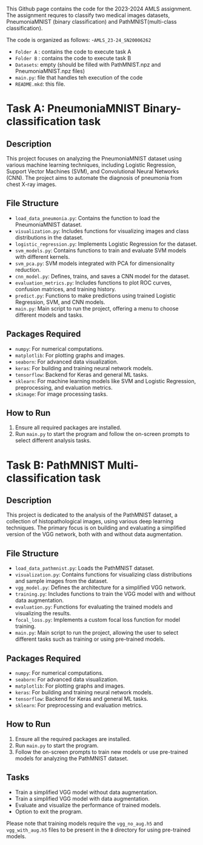 This Github page contains the code for the 2023-2024 AMLS assignment. The assignment requres to classify two medical images datasets, PneumoniaMNIST (binary classification) and PathMNIST(multi-class classification).

The code is organized as follows:
-`AMLS_23-24_SN20006262`
  - `Folder A` : contains the code to execute task A
  - `Folder B` : contains the code to execute task B
  - `Datasets`: empty (should be filled with PathMNIST.npz and PneumoniaMNIST.npz files)
  - `main.py`: file that handles teh execution of the code
  - `README.mkd`: this file.


# Task A: PneumoniaMNIST Binary-classification task

## Description
This project focuses on analyzing the PneumoniaMNIST dataset using various machine learning techniques, including Logistic Regression, Support Vector Machines (SVM), and Convolutional Neural Networks (CNN). The project aims to automate the diagnosis of pneumonia from chest X-ray images. 

## File Structure
- `load_data_pneumonia.py`: Contains the function to load the PneumoniaMNIST dataset.
- `visualization.py`: Includes functions for visualizing images and class distributions in the dataset.
- `logistic_regression.py`: Implements Logistic Regression for the dataset.
- `svm_models.py`: Contains functions to train and evaluate SVM models with different kernels.
- `svm_pca.py`: SVM models integrated with PCA for dimensionality reduction.
- `cnn_model.py`: Defines, trains, and saves a CNN model for the dataset.
- `evaluation_metrics.py`: Includes functions to plot ROC curves, confusion matrices, and training history.
- `predict.py`: Functions to make predictions using trained Logistic Regression, SVM, and CNN models.
- `main.py`: Main script to run the project, offering a menu to choose different models and tasks.

## Packages Required
- `numpy`: For numerical computations.
- `matplotlib`: For plotting graphs and images.
- `seaborn`: For advanced data visualization.
- `keras`: For building and training neural network models.
- `tensorflow`: Backend for Keras and general ML tasks.
- `sklearn`: For machine learning models like SVM and Logistic Regression, preprocessing, and evaluation metrics.
- `skimage`: For image processing tasks.

## How to Run
1. Ensure all required packages are installed.
2. Run `main.py` to start the program and follow the on-screen prompts to select different analysis tasks.

# Task B: PathMNIST Multi-classification task

## Description
This project is dedicated to the analysis of the PathMNIST dataset, a collection of histopathological images, using various deep learning techniques. The primary focus is on building and evaluating a simplified version of the VGG network, both with and without data augmentation.

## File Structure
- `load_data_pathmnist.py`: Loads the PathMNIST dataset.
- `visualization.py`: Contains functions for visualizing class distributions and sample images from the dataset.
- `vgg_model.py`: Defines the architecture for a simplified VGG network.
- `training.py`: Includes functions to train the VGG model with and without data augmentation.
- `evaluation.py`: Functions for evaluating the trained models and visualizing the results.
- `focal_loss.py`: Implements a custom focal loss function for model training.
- `main.py`: Main script to run the project, allowing the user to select different tasks such as training or using pre-trained models.

## Packages Required
- `numpy`: For numerical computations.
- `seaborn`: For advanced data visualization.
- `matplotlib`: For plotting graphs and images.
- `keras`: For building and training neural network models.
- `tensorflow`: Backend for Keras and general ML tasks.
- `sklearn`: For preprocessing and evaluation metrics.

## How to Run
1. Ensure all the required packages are installed.
2. Run `main.py` to start the program.
3. Follow the on-screen prompts to train new models or use pre-trained models for analyzing the PathMNIST dataset.

## Tasks
- Train a simplified VGG model without data augmentation.
- Train a simplified VGG model with data augmentation.
- Evaluate and visualize the performance of trained models.
- Option to exit the program.

Please note that training models require the `vgg_no_aug.h5` and `vgg_with_aug.h5` files to be present in the `B` directory for using pre-trained models.

